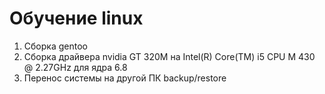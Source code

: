 # Обучение linux
1. Сборка gentoo
2. Сборка драйвера nvidia GT 320M на Intel(R) Core(TM) i5 CPU M 430  @ 2.27GHz для ядра 6.8
3. Перенос системы на другой ПК backup/restore